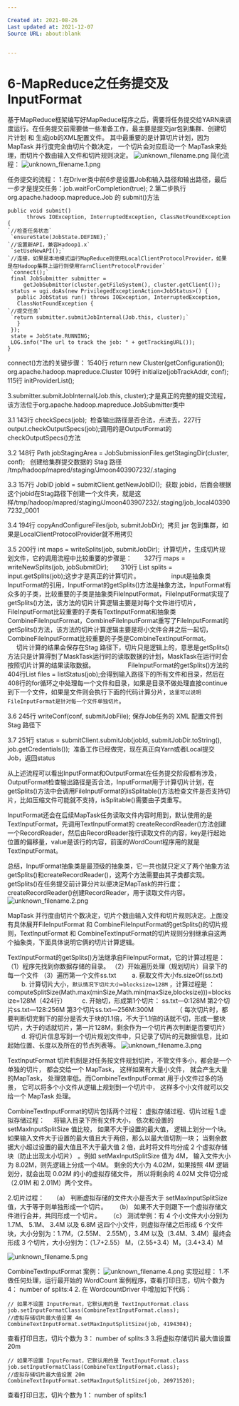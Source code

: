 ```yaml
---

Created at: 2021-08-26
Last updated at: 2021-12-07
Source URL: about:blank


---
```


# 6-MapReduce之任务提交及InputFormat


基于MapReduce框架编写好MapReduce程序之后，需要将任务提交给YARN来调度运行。在任务提交前需要做一些准备工作，最主要是提交jar包到集群、创建切片计划 和 生成job的XML配置文件。 其中最重要的是计算切片计划，因为 MapTask 并行度完全由切片个数决定， 一个切片会对应启动一个 MapTask来处理，而切片个数由输入文件和切片规则决定。
![unknown_filename.png](./_resources/6-MapReduce之任务提交及InputFormat.resources/unknown_filename.png)
简化流程：
![unknown_filename.1.png](./_resources/6-MapReduce之任务提交及InputFormat.resources/unknown_filename.1.png)

任务提交的流程：
1.在Driver类中前6步是设置Job和输入路径和输出路径，最后一步才是提交任务：job.waitForCompletion(true);
2.第二步执行 org.apache.hadoop.mapreduce.Job 的 submit()方法
```
public void submit()
      throws IOException, InterruptedException, ClassNotFoundException {
`//检查任务状态`
 `ensureState(JobState.DEFINE);`
`//设置新API，兼容Hadoop1.x`
 `setUseNewAPI();`
`//连接，如果是本地模式运行MapReduce则使用LocalClientProtocolProvider，如果是在Hadoop集群上运行则使用YarnClientProtocolProvider`
 `connect();`
 final JobSubmitter submitter =
     getJobSubmitter(cluster.getFileSystem(), cluster.getClient());
 status = ugi.doAs(new PrivilegedExceptionAction<JobStatus>() {
   public JobStatus run() throws IOException, InterruptedException,
   ClassNotFoundException {
`//提交任务`
 `return submitter.submitJobInternal(Job.this, cluster);`
   }
 });
 state = JobState.RUNNING;
 LOG.info("The url to track the job: " + getTrackingURL());
}
```
connect()方法的关键步骤：
1540行 return new Cluster(getConfiguration());
org.apache.hadoop.mapreduce.Cluster 109行 initialize(jobTrackAddr, conf); 115行 initProviderList();

3.submitter.submitJobInternal(Job.this, cluster);才是真正的完整的提交流程，该方法位于org.apache.hadoop.mapreduce.JobSubmitter类中

3.1 143行 checkSpecs(job);  检查输出路径是否合法，点进去，227行output.checkOutputSpecs(job);调用的是OutputFormat的checkOutputSpecs()方法

3.2 148行 Path jobStagingArea = JobSubmissionFiles.getStagingDir(cluster, conf);   创建给集群提交数据的 Stag 路径 /tmp/hadoop/mapred/staging/Jmoon403907232/.staging

3.3 157行 JobID jobId = submitClient.getNewJobID();  获取 jobid，后面会根据这个jobid在Stag路径下创建一个文件夹，就是这样/tmp/hadoop/mapred/staging/Jmoon403907232/.staging/job\_local403907232\_0001

3.4 194行 copyAndConfigureFiles(job, submitJobDir);  拷贝 jar 包到集群，如果是LocalClientProtocolProvider就不用拷贝

3.5 200行 int maps = writeSplits(job, submitJobDir);  计算切片，生成切片规划文件，它的调用流程中比较重要的步骤是：
      327行 maps = writeNewSplits(job, jobSubmitDir);
      310行 List<InputSplit> splits = input.getSplits(job);这步才是真正的计算切片。
                 input是抽象类InputFormat的引用，InputFormat的getSplits()方法是抽象方法，InputFormat有众多的子类，比较重要的子类是抽象类FileInputFormat，FileInputFormat实现了getSplits()方法，该方法的切片计算逻辑主要是对每个文件进行切片，FileInputFormat比较重要的子类有TextInputFormat和抽象类CombineFileInputFormat，CombineFileInputFormat重写了FileInputFormat的getSplits()方法，该方法的切片计算逻辑主要是将小文件合并之后一起切，CombineFileInputFormat比较重要的子类是CombineTextInputFormat。
                 切片计算的结果会保存在Stag 路径下，切片只是逻辑上的，意思是getSplits()方法只是计算得到了MaskTask运行时的读取数据的计划，MaskTask在运行时会按照切片计算的结果读取数据。
                  FileInputFormat的getSplits()方法的404行List<FileStatus> files = listStatus(job);会得到输入路径下的所有文件和目录，然后在408行的for循环之中处理每一个文件和目录，如果是目录不做处理直接continue到下一个文件，如果是文件则会执行下面的代码计算分片，`这里可以说明FileInputFormat是针对每一个文件单独切片`。

3.6 245行 writeConf(conf, submitJobFile); 保存Job任务的 XML 配置文件到Stag 路径下

3.7 251行 status = submitClient.submitJob(jobId, submitJobDir.toString(), job.getCredentials());  准备工作已经做完，现在真正向Yarn或者Local提交Job，返回status

从上述流程可以看出InputFormat和OutputFormat在任务提交阶段都有涉及，OutputFormat检查输出路径是否合法，InputFormat用于计算切片计划，在getSplits()方法中会调用FileInputFormat的isSplitable()方法检查文件是否支持切片，比如压缩文件可能就不支持，isSplitable()需要由子类重写。

InputFormat还会在后续MapTask任务读取文件内容时用到，默认使用的是TextInputFormat，先调用TextInputFormat的 createRecordReader()方法创建一个RecordReader，然后由RecordReader按行读取文件的内容，key是行起始位置的偏移量，value是该行的内容，前面的WordCount程序用的就是TextInputFormat。

总结，InputFormat抽象类是最顶级的抽象类，它一共也就只定义了两个抽象方法getSplits()和createRecordReader()，这两个方法需要由其子类都实现。getSplits()在任务提交前计算分片以便决定MapTask的并行度；createRecordReader()创建RecordReader，用于读取文件内容。
![unknown_filename.2.png](./_resources/6-MapReduce之任务提交及InputFormat.resources/unknown_filename.2.png)

MapTask 并行度由切片个数决定，切片个数由输入文件和切片规则决定。上面没有具体展开FileInputFormat 和 CombineFileInputFormat的getSplits()的切片规则，TextInputFormat 和 CombineTextInputFormat的切片规则分别继承自这两个抽象类，下面具体说明它俩的切片计算逻辑。

TextInputFormat的getSplits()方法继承自FileInputFormat，它的计算过程是：
（1）程序先找到你数据存储的目录。
（2）开始遍历处理（规划切片）目录下的每一个文件
（3）遍历第一个文件ss.txt
        a. 获取文件大小fs.sizeOf(ss.txt)
        b. 计算切片大小，`默认情况下切片大小=blocksize=128M` ，计算过程是 ：
 computeSplitSize(Math.max(minSize,Math.min(maxSize,blocksize)))=blocksize=128M（424行）
        c. 开始切，形成第1个切片： ss.txt—0:128M 第2个切片ss.txt—128:256M 第3个切片ss.txt—256M:300M
            （ 每次切片时，都要判断切完剩下的部分是否大于块的1.1倍，不大于1.1倍的话就不切，形成一整块切片，大于的话就切片，第一片128M，剩余作为一个切片再次判断是否要切片）
        d. 将切片信息写到一个切片规划文件中，只记录了切片的元数据信息，比如起始位置、长度以及所在的节点列表等。
![unknown_filename.3.png](./_resources/6-MapReduce之任务提交及InputFormat.resources/unknown_filename.3.png)

TextInputFormat 切片机制是对任务按文件规划切片，不管文件多小，都会是一个单独的切片， 都会交给一个 MapTask， 这样如果有大量小文件， 就会产生大量的MapTask， 处理效率低。而CombineTextInputFormat 用于小文件过多的场景， 它可以将多个小文件从逻辑上规划到一个切片中， 这样多个小文件就可以交给一个 MapTask 处理。

CombineTextInputFormat的切片包括两个过程： 虚拟存储过程、切片过程
1.虚拟存储过程：
    将输入目录下所有文件大小， 依次和设置的 setMaxInputSplitSize 值比较， 如果不大于设置的最大值， 逻辑上划分一个块。如果输入文件大于设置的最大值且大于两倍，那么以最大值切割一块； 当剩余数据大小超过设置的最大值且不大于最大值 2 倍，此时将文件均分成 2 个虚拟存储块（防止出现太小切片） 。例如 setMaxInputSplitSize 值为 4M， 输入文件大小为 8.02M，则先逻辑上分成一个4M。 剩余的大小为 4.02M，如果按照 4M 逻辑划分，就会出现 0.02M 的小的虚拟存储文件， 所以将剩余的 4.02M 文件切分成（2.01M 和 2.01M）两个文件。

2.切片过程：
    （a） 判断虚拟存储的文件大小是否大于 setMaxInputSplitSize 值，大于等于则单独形成一个切片。
    （b） 如果不大于则跟下一个虚拟存储文件进行合并，共同形成一个切片。
    （c） 测试举例：有 4 个小文件大小分别为 1.7M、 5.1M、 3.4M 以及 6.8M 这四个小文件，则虚拟存储之后形成 6 个文件块，大小分别为：1.7M，（2.55M、 2.55M），3.4M 以及（3.4M、3.4M）最终会形成 3 个切片，大小分别为：（1.7+2.55） M，（2.55+3.4）M，（3.4+3.4）M

![unknown_filename.5.png](./_resources/6-MapReduce之任务提交及InputFormat.resources/unknown_filename.5.png)

CombineTextInputFormat 案例：
![unknown_filename.4.png](./_resources/6-MapReduce之任务提交及InputFormat.resources/unknown_filename.4.png)
实现过程：
1.不做任何处理，运行最开始的 WordCount 案例程序，查看打印日志，切片个数为 4： number of splits:4
2\. 在 WordcountDriver 中增加如下代码：
```
// 如果不设置 InputFormat，它默认用的是 TextInputFormat.class
job.setInputFormatClass(CombineTextInputFormat.class);
//虚拟存储切片最大值设置 4m
CombineTextInputFormat.setMaxInputSplitSize(job, 4194304);
```
查看打印日志，切片个数为 3： number of splits:3
3.将虚拟存储切片最大值设置 20m
```
// 如果不设置 InputFormat，它默认用的是 TextInputFormat.class
job.setInputFormatClass(CombineTextInputFormat.class);
//虚拟存储切片最大值设置 20m
CombineTextInputFormat.setMaxInputSplitSize(job, 20971520);
```
查看打印日志，切片个数为 1： number of splits:1

